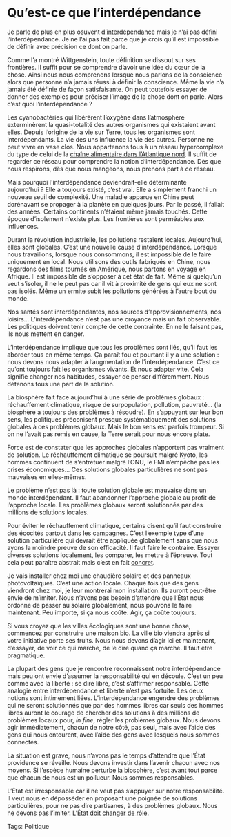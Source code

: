 # Qu’est-ce que l’interdépendance

Je parle de plus en plus osuvent [d’interdépendance](http://blog.tcrouzet.com/2006/06/27/declaration-d%e2%80%99interdependance/) mais je n’ai pas défini l’interdépendance. Je ne l’ai pas fait parce que je crois qu’il est impossible de définir avec précision ce dont on parle.

Comme l’a montré Wittgenstein, toute définition se dissout sur ses frontières. Il suffit pour se comprendre d’avoir une idée du cœur de la chose. Ainsi nous nous comprenons lorsque nous parlons de la conscience alors que personne n’a jamais réussi à définir la conscience. Même la vie n’a jamais été définie de façon satisfaisante. On peut toutefois essayer de donner des exemples pour préciser l’image de la chose dont on parle. Alors c’est quoi l’interdépendance ?

Les cyanobactéries qui libérèrent l’oxygène dans l’atmosphère exterminèrent la quasi-totalité des autres organismes qui existaient avant elles. Depuis l’origine de la vie sur Terre, tous les organismes sont interdépendants. La vie des uns influence la vie des autres. Personne ne peut vivre en vase clos. Nous appartenons tous à un réseau hypercomplexe du type de celui de la [chaîne alimentaire dans l’Atlantique nord](http://www.fisherycrisis.com/coral7.html). Il suffit de regarder ce réseau pour comprendre la notion d’interdépendance. Dès que nous respirons, dès que nous mangeons, nous prenons part à ce réseau.

Mais pourquoi l'interdépendance deviendrait-elle déterminante aujourd’hui ? Elle a toujours existé, c’est vrai. Elle a simplement franchi un nouveau seuil de complexité. Une maladie apparue en Chine peut dorénavant se propager à la planète en quelques jours. Par le passé, il fallait des années. Certains continents n’étaient même jamais touchés. Cette époque d’isolement n’existe plus. Les frontières sont perméables aux influences.

Durant la révolution industrielle, les pollutions restaient locales. Aujourd’hui, elles sont globales. C’est une nouvelle cause d’interdépendance. Lorsque nous travaillons, lorsque nous consommons, il est impossible de le faire uniquement en local. Nous utilisons des outils fabriqués en Chine, nous regardons des films tournés en Amérique, nous partons en voyage en Afrique. Il est impossible de s’opposer à cet état de fait. Même si quelqu’un veut s’isoler, il ne le peut pas car il vit à proximité de gens qui eux ne sont pas isolés. Même un ermite subit les pollutions générées à l’autre bout du monde.

Nos santés sont interdépendantes, nos sources d’approvisionnements, nos loisirs… L’interdépendance n’est pas une croyance mais un fait observable. Les politiques doivent tenir compte de cette contrainte. En ne le faisant pas, ils nous mettent en danger.

L’interdépendance implique que tous les problèmes sont liés, qu’il faut les aborder tous en même temps. Ça paraît fou et pourtant il y a une solution : nous devons nous adapter à l’augmentation de l’interdépendance. C’est ce qu’ont toujours fait les organismes vivants. Et nous adapter vite. Cela signifie changer nos habitudes, essayer de penser différemment. Nous détenons tous une part de la solution.

La biosphère fait face aujourd’hui à une série de problèmes globaux : réchauffement climatique, risque de surpopulation, pollution, pauvreté… (la biosphère a toujours des problèmes à résoudre). En s’appuyant sur leur bon sens, les politiques préconisent presque systématiquement des solutions globales à ces problèmes globaux. Mais le bon sens est parfois trompeur. Si on ne l’avait pas remis en cause, la Terre serait pour nous encore plate.

Force est de constater que les approches globales n’apportent pas vraiment de solution. Le réchauffement climatique se poursuit malgré Kyoto, les hommes continuent de s’entretuer malgré l’ONU, le FMI n’empêche pas les crises économiques… Ces solutions globales particulières ne sont pas mauvaises en elles-mêmes.

Le problème n’est pas là : toute solution globale est mauvaise dans un monde interdépendant. Il faut abandonner l’approche globale au profit de l’approche locale. Les problèmes globaux seront solutionnés par des millions de solutions locales.

Pour éviter le réchauffement climatique, certains disent qu’il faut construire des écocités partout dans les campagnes. C’est l’exemple type d’une solution particulière qui devrait être appliquée globalement sans que nous ayons la moindre preuve de son efficacité. Il faut faire le contraire. Essayer diverses solutions localement, les comparer, les mettre à l’épreuve. Tout cela peut paraître abstrait mais c’est en fait [concret](http://blog.tcrouzet.com/2006/05/14/que-faire/).

Je vais installer chez moi une chaudière solaire et des panneaux photovoltaïques. C’est une action locale. Chaque fois que des gens viendront chez moi, je leur montrerai mon installation. Ils auront peut-être envie de m’imiter. Nous n’avons pas besoin d’attendre que l’État nous ordonne de passer au solaire globalement, nous pouvons le faire maintenant. Peu importe, si ça nous coûte. Agir, ça coûte toujours.

Si vous croyez que les villes écologiques sont une bonne chose, commencez par construire une maison bio. La ville bio viendra après si votre initiative porte ses fruits. Nous nous devons d’agir ici et maintenant, d’essayer, de voir ce qui marche, de le dire quand ça marche. Il faut être pragmatique.

La plupart des gens que je rencontre reconnaissent notre interdépendance mais peu ont envie d’assumer la responsabilité qui en découle. C’est un peu comme avec la liberté : se dire libre, c’est s’affirmer responsable. Cette analogie entre interdépendance et liberté n’est pas fortuite. Les deux notions sont intimement liées. L’interdépendance engendre des problèmes qui ne seront solutionnés que par des hommes libres car seuls des hommes libres auront le courage de chercher des solutions à des millions de problèmes locaux pour, *in fine*, régler les problèmes globaux. Nous devons agir immédiatement, chacun de notre côté, pas seul, mais avec l’aide des gens qui nous entourent, avec l’aide des gens avec lesquels nous sommes connectés.

La situation est grave, nous n’avons pas le temps d’attendre que l’État providence se réveille. Nous devons investir dans l’avenir chacun avec nos moyens. Si l’espèce humaine perturbe la biosphère, c’est avant tout parce que chacun de nous est un pollueur. Nous sommes responsables.

L’État est irresponsable car il ne veut pas s’appuyer sur notre responsabilité. Il veut nous en déposséder en proposant une poignée de solutions particulières, pour ne pas dire partisanes, à des problèmes globaux. Nous ne devons pas l’imiter. [L’État doit changer de rôle](http://blog.tcrouzet.com/2006/07/04/interdependance-ou-etat/).

Tags: Politique